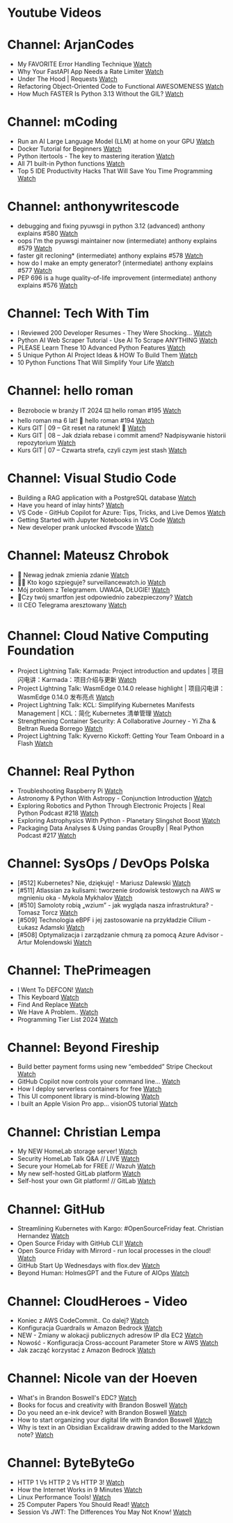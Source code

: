 
Youtube Videos
==============

# Channel: ArjanCodes
  
 - My FAVORITE Error Handling Technique  [Watch](https://youtu.be/YA0Wq1rcs6U)  
 - Why Your FastAPI App Needs a Rate Limiter  [Watch](https://youtu.be/pZunzLJ1qcQ)  
 - Under The Hood | Requests  [Watch](https://youtu.be/aOly5eEDXug)  
 - Refactoring Object-Oriented Code to Functional AWESOMENESS  [Watch](https://youtu.be/DvdZv_DD0DY)  
 - How Much FASTER Is Python 3.13 Without the GIL?  [Watch](https://youtu.be/zWPe_CUR4yU)
# Channel: mCoding
  
 - Run an AI Large Language Model (LLM) at home on your GPU  [Watch](https://youtu.be/RejIVgfER-4)  
 - Docker Tutorial for Beginners  [Watch](https://youtu.be/b0HMimUb4f0)  
 - Python itertools - The key to mastering iteration  [Watch](https://youtu.be/1p7xa_BHYDs)  
 - All 71 built-in Python functions  [Watch](https://youtu.be/7Qu_KXc7xSI)  
 - Top 5 IDE Productivity Hacks That Will Save You Time Programming  [Watch](https://youtu.be/HBC7i1AbsyA)
# Channel: anthonywritescode
  
 - debugging and fixing pyuwsgi in python 3.12 (advanced) anthony explains #580  [Watch](https://youtu.be/Y4n2xCIF2Jg)  
 - oops I'm the pyuwsgi maintainer now (intermediate) anthony explains #579  [Watch](https://youtu.be/WILYaDNez4g)  
 - faster git recloning* (intermediate) anthony explains #578  [Watch](https://youtu.be/rLHNAiLv7r0)  
 - how do I make an empty generator? (intermediate) anthony explains #577  [Watch](https://youtu.be/b0mUqJc4a2g)  
 - PEP 696 is a huge quality-of-life improvement (intermediate) anthony explains #576  [Watch](https://youtu.be/NC3Bv104SQM)
# Channel: Tech With Tim
  
 - I Reviewed 200 Developer Resumes - They Were Shocking...  [Watch](https://youtu.be/PxGLmDk55JU)  
 - Python AI Web Scraper Tutorial - Use AI To Scrape ANYTHING  [Watch](https://youtu.be/Oo8-nEuDBkk)  
 - PLEASE Learn These 10 Advanced Python Features  [Watch](https://youtu.be/6ViGc5NgdSw)  
 - 5 Unique Python AI Project Ideas & HOW To Build Them  [Watch](https://youtu.be/HIvQWdqvl7o)  
 - 10 Python Functions That Will Simplify Your Life  [Watch](https://youtu.be/zPfSwhofPpk)
# Channel: hello roman
  
 - Bezrobocie w branży IT 2024 ⌨️ hello roman #195  [Watch](https://youtu.be/3A0h9uNj0Z4)  
 - hello roman ma 6 lat!  🎉  hello roman #194  [Watch](https://youtu.be/2VcweF4sVRE)  
 - Kurs GIT | 09 – Git reset na ratunek! 🛟  [Watch](https://youtu.be/vri36csppEY)  
 - Kurs GIT | 08 – Jak działa rebase i commit amend? Nadpisywanie historii repozytorium  [Watch](https://youtu.be/4GKI4Gz97TE)  
 - Kurs GIT | 07 – Czwarta strefa, czyli czym jest stash  [Watch](https://youtu.be/T9n2tF60cY0)
# Channel: Visual Studio Code
  
 - Building a RAG application with a PostgreSQL database  [Watch](https://youtu.be/NC4msKJ_Euo)  
 - Have you heard of inlay hints?  [Watch](https://youtu.be/tEr5FW8SspU)  
 - VS Code - GitHub Copilot for Azure: Tips, Tricks, and Live Demos  [Watch](https://youtu.be/fvo5L2hSlGQ)  
 - Getting Started with Jupyter Notebooks in VS Code  [Watch](https://youtu.be/suAkMeWJ1yE)  
 - New developer prank unlocked #vscode  [Watch](https://youtu.be/58h9Xcesf0E)
# Channel: Mateusz Chrobok
  
 - 🚆 Newag jednak zmienia zdanie  [Watch](https://youtu.be/JND-OAmgmyQ)  
 - 🕵️‍♂️ Kto kogo szpieguje? surveillancewatch.io  [Watch](https://youtu.be/8dx6qwpSXqw)  
 - Mój problem z Telegramem. UWAGA, DŁUGIE!  [Watch](https://youtu.be/M9W6GTnqIbs)  
 - 📱Czy twój smartfon jest odpowiednio zabezpieczony?  [Watch](https://youtu.be/LcfAjSEt3xk)  
 - ⛓ CEO Telegrama aresztowany  [Watch](https://youtu.be/zpoNXmieMOw)
# Channel: Cloud Native Computing Foundation
  
 - Project Lightning Talk: Karmada: Project introduction and updates | 项目闪电讲：Karmada：项目介绍与更新  [Watch](https://youtu.be/yva8cp67eJ0)  
 - Project Lightning Talk: WasmEdge 0.14.0 release highlight | 项目闪电讲：WasmEdge 0.14.0 发布亮点  [Watch](https://youtu.be/Mtd8AmyYZeU)  
 - Project Lightning Talk: KCL: Simplifying Kubernetes Manifests Management | KCL：简化 Kubernetes 清单管理  [Watch](https://youtu.be/Rt2zi4M20H0)  
 - Strengthening Container Security: A Collaborative Journey - Yi Zha & Beltran Rueda Borrego  [Watch](https://youtu.be/WXpWmNYmsU4)  
 - Project Lightning Talk: Kyverno Kickoff: Getting Your Team Onboard in a Flash  [Watch](https://youtu.be/XVCFoTM2rr4)
# Channel: Real Python
  
 - Troubleshooting  Raspberry Pi  [Watch](https://youtu.be/eHfckE1k3N0)  
 - Astronomy & Python With Astropy - Conjunction Introduction  [Watch](https://youtu.be/tII7IpFCdfk)  
 - Exploring Robotics and Python Through Electronic Projects | Real Python Podcast #218  [Watch](https://youtu.be/S7-bVABAoZE)  
 - Exploring Astrophysics With Python - Planetary Slingshot Boost  [Watch](https://youtu.be/TsCZNoaOjWI)  
 - Packaging Data Analyses & Using pandas GroupBy | Real Python Podcast #217  [Watch](https://youtu.be/4-3yg_tjSvU)
# Channel: SysOps / DevOps Polska
  
 - [#512] Kubernetes? Nie, dziękuję! - Mariusz Dalewski  [Watch](https://youtu.be/hdf4a7ckTYs)  
 - [#511] Atlassian za kulisami: tworzenie środowisk testowych na AWS w mgnieniu oka - Mykola Mykhalov  [Watch](https://youtu.be/V53C-FrcIWk)  
 - [#510] Samoloty robią „wzium” - jak wygląda nasza infrastruktura? - Tomasz Torcz  [Watch](https://youtu.be/Y_6849qBioI)  
 - [#509] Technologia eBPF i jej zastosowanie na przykładzie Cilium - Łukasz Adamski  [Watch](https://youtu.be/ykgAgBMG9DE)  
 - [#508] Optymalizacja i zarządzanie chmurą za pomocą Azure Advisor - Artur Molendowski  [Watch](https://youtu.be/1rOCWlYfM7E)
# Channel: ThePrimeagen
  
 - I Went To DEFCON!  [Watch](https://youtu.be/GwcFxTuMYmU)  
 - This Keyboard  [Watch](https://youtu.be/dhuX9t2j5Hc)  
 - Find And Replace  [Watch](https://youtu.be/v2a6Nv7RSd0)  
 - We Have A Problem..  [Watch](https://youtu.be/1-0r90bm6CE)  
 - Programming Tier List 2024  [Watch](https://youtu.be/c3yRbrYIUeo)
# Channel: Beyond Fireship
  
 - Build better payment forms using new “embedded” Stripe Checkout  [Watch](https://youtu.be/7WFXl4-aCxs)  
 - GitHub Copilot now controls your command line...  [Watch](https://youtu.be/P8MfgV9us4o)  
 - How I deploy serverless containers for free  [Watch](https://youtu.be/cw34KMPSt4k)  
 - This UI component library is mind-blowing  [Watch](https://youtu.be/RPa3_AD1_Vs)  
 - I built an Apple Vision Pro app... visionOS tutorial  [Watch](https://youtu.be/_xfZIr5sDLw)
# Channel: Christian Lempa
  
 - My NEW HomeLab storage server!  [Watch](https://youtu.be/HriJkdgNlKs)  
 - Security HomeLab Talk Q&A // LIVE  [Watch](https://youtu.be/Xufa5nrd4SA)  
 - Secure your HomeLab for FREE // Wazuh  [Watch](https://youtu.be/RjvKn0Q3rgg)  
 - My new self-hosted GitLab platform  [Watch](https://youtu.be/_BigjMxh7Xs)  
 - Self-host your own Git platform! // GitLab  [Watch](https://youtu.be/qoqtSihN1kU)
# Channel: GitHub
  
 - Streamlining Kubernetes with Kargo: #OpenSourceFriday feat. Christian Hernandez  [Watch](https://youtu.be/vQ8coBb-3eE)  
 - Open Source Friday with GitHub CLI!  [Watch](https://youtu.be/0G9DP0oa9i0)  
 - Open Source Friday with Mirrord - run local processes in the cloud!  [Watch](https://youtu.be/n4SG9r3u-Tk)  
 - GitHub Start Up Wednesdays with flox.dev  [Watch](https://youtu.be/-HSAdZboK-8)  
 - Beyond Human: HolmesGPT and the Future of AIOps  [Watch](https://youtu.be/ruVHFt20x0w)
# Channel: CloudHeroes - Video
  
 - Koniec z AWS CodeCommit.. Co dalej?  [Watch](https://youtu.be/fkggBFBDOVk)  
 - Konfiguracja Guardrails w Amazon Bedrock  [Watch](https://youtu.be/mVQrBKucLGM)  
 - NEW - Zmiany w alokacji publicznych adresów IP dla EC2  [Watch](https://youtu.be/ltZzJRP3Wxg)  
 - Nowość - Konfiguracja Cross-account Parameter Store w AWS  [Watch](https://youtu.be/6kvGgv9vIgQ)  
 - Jak zacząć korzystać z Amazon Bedrock  [Watch](https://youtu.be/DZa3mpKslD8)
# Channel: Nicole van der Hoeven
  
 - What's in Brandon Boswell's EDC?  [Watch](https://youtu.be/Noswl0jCA4k)  
 - Books for focus and creativity with Brandon Boswell  [Watch](https://youtu.be/Ugc4U8Rx7RM)  
 - Do you need an e-ink device? with Brandon Boswell  [Watch](https://youtu.be/uUKPV6mWMFM)  
 - How to start organizing your digital life with Brandon Boswell  [Watch](https://youtu.be/Ykhyw3T3ICU)  
 - Why is text in an Obsidian Excalidraw drawing added to the Markdown note?  [Watch](https://youtu.be/HG5IuDIWHgY)
# Channel: ByteByteGo
  
 - HTTP 1 Vs HTTP 2 Vs HTTP 3!  [Watch](https://youtu.be/UMwQjFzTQXw)  
 - How the Internet Works in 9 Minutes  [Watch](https://youtu.be/sMHzfigUxz4)  
 - Linux Performance Tools!  [Watch](https://youtu.be/iJ_eIsA5E1U)  
 - 25 Computer Papers You Should Read!  [Watch](https://youtu.be/_kynGl5hr9U)  
 - Session Vs JWT: The Differences You May Not Know!  [Watch](https://youtu.be/fyTxwIa-1U0)